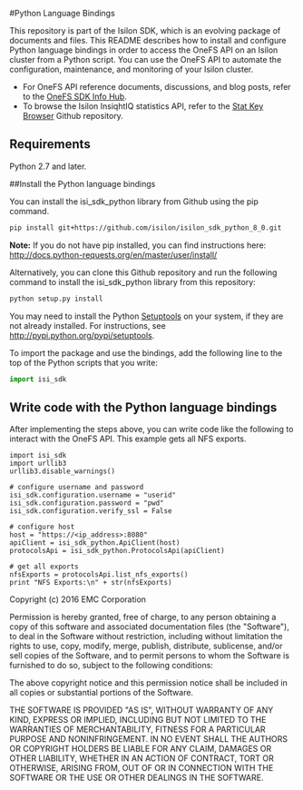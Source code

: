 #Python Language Bindings

This repository is part of the Isilon SDK, which is an evolving package of documents and files. This README describes how to install and configure Python language bindings in order to access the OneFS API on an Isilon cluster from a Python script. You can use the OneFS API to automate the configuration, maintenance, and monitoring of your Isilon cluster. 

* For OneFS API reference documents, discussions, and blog posts, refer to the [OneFS SDK Info Hub](https://community.emc.com/docs/DOC-48273).
* To browse the Isilon InsiqhtIQ statistics API, refer to the [Stat Key Browser](https://github.com/isilon/isilon_stat_browser.git) Github repository.

## Requirements
Python 2.7 and later.

##Install the Python language bindings

You can install the isi_sdk_python library from Github using the pip command. 

```sh
pip install git+https://github.com/isilon/isilon_sdk_python_8_0.git
```

**Note:** If you do not have pip installed, you can find instructions here: http://docs.python-requests.org/en/master/user/install/

Alternatively, you can clone this Github repository and run the following command to install the isi_sdk_python library from this repository:

```sh
python setup.py install
```

You may need to install the Python [Setuptools](http://pypi.python.org/pypi/setuptools) on your system, if they are not already installed. For instructions, see http://pypi.python.org/pypi/setuptools. 

To import the package and use the bindings, add the following line to the top of the Python scripts that you write:

```python
import isi_sdk
```

## Write code with the Python language bindings

After implementing the steps above, you can write code like the following to interact with the OneFS API. This example gets all NFS exports.

```
import isi_sdk
import urllib3
urllib3.disable_warnings()

# configure username and password
isi_sdk.configuration.username = "userid"
isi_sdk.configuration.password = "pwd"
isi_sdk.configuration.verify_ssl = False

# configure host
host = "https://<ip_address>:8080"
apiClient = isi_sdk_python.ApiClient(host)
protocolsApi = isi_sdk_python.ProtocolsApi(apiClient)

# get all exports
nfsExports = protocolsApi.list_nfs_exports()
print "NFS Exports:\n" + str(nfsExports)

```

Copyright (c) 2016 EMC Corporation

Permission is hereby granted, free of charge, to any person obtaining a copy
of this software and associated documentation files (the "Software"), to deal
in the Software without restriction, including without limitation the rights
to use, copy, modify, merge, publish, distribute, sublicense, and/or sell
copies of the Software, and to permit persons to whom the Software is
furnished to do so, subject to the following conditions:

The above copyright notice and this permission notice shall be included in all
copies or substantial portions of the Software.

THE SOFTWARE IS PROVIDED "AS IS", WITHOUT WARRANTY OF ANY KIND, EXPRESS OR
IMPLIED, INCLUDING BUT NOT LIMITED TO THE WARRANTIES OF MERCHANTABILITY,
FITNESS FOR A PARTICULAR PURPOSE AND NONINFRINGEMENT. IN NO EVENT SHALL THE
AUTHORS OR COPYRIGHT HOLDERS BE LIABLE FOR ANY CLAIM, DAMAGES OR OTHER
LIABILITY, WHETHER IN AN ACTION OF CONTRACT, TORT OR OTHERWISE, ARISING FROM,
OUT OF OR IN CONNECTION WITH THE SOFTWARE OR THE USE OR OTHER DEALINGS IN THE
SOFTWARE.

